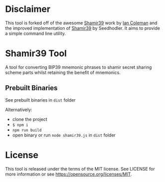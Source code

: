 # Disclaimer

This tool is forked off of the awesome [Shamir39](https://iancoleman.github.io/shamir39/) work by [Ian Coleman](https://iancoleman.github.io) and the improved implementation of [Shamir39](https://github.com/seedhodler/shamir) by Seedhodler. It aims to provide a simple command line utility.

# Shamir39 Tool

A tool for converting BIP39 mnemonic phrases to shamir secret sharing scheme parts whilst retaining the benefit of mnemonics.

## Prebuilt Binaries

See prebuilt binaries in `dist` folder

Alternatively:

- clone the project
- `$ npm i`
- `npm run build`
- open binary or run `node shamir39.js` in `dist` folder

# License

This tool is released under the terms of the MIT license. See LICENSE for
more information or see https://opensource.org/licenses/MIT.
